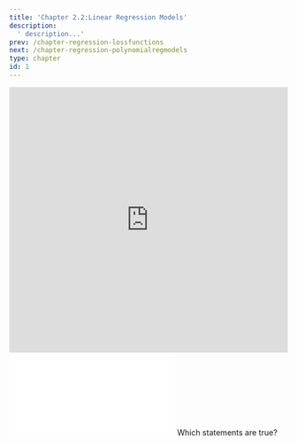 ```yaml
---
title: 'Chapter 2.2:Linear Regression Models'
description:
  ' description...'
prev: /chapter-regression-lossfunctions
next: /chapter-regression-polynomialregmodels
type: chapter
id: 1
---
```


<exercise id="1" title="Video Lecture">
<iframe width="100%" height="480" src="https://www.youtube.com/embed/XITIVU37wGY" frameborder="0" allow="accelerometer; autoplay; encrypted-media; gyroscope; picture-in-picture" allowfullscreen></iframe>
</exercise>


<exercise id="2" title="Slides">
<object data="pdfs/2/slides-regression-linearmodel.pdf" type="application/pdf" style="width:100%;height:480px">
    <embed src="pdfs/2/slides-regression-linearmodel.pdf" type="application/pdf" />
</object>
</exercise>


<exercise id="3" title="Quiz">
Which statements are true?
<choice>
<opt text="The target in linear regression has to be numeric" correct="true">
</opt>
<opt text="The features in linear regression have to be numeric">
</opt>
<opt text="The linear model is linear regression with `L2`-loss" correct="true">
</opt>
<opt text="The hypothesis space of linear regression consists of linear functions of the features" correct="true">
</opt>
</choice>
</exercise>

